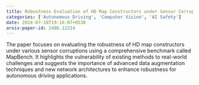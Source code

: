 ```yaml
---
title: Robustness Evaluation of HD Map Constructors under Sensor Corruptions for Autonomous Driving
categories: ['Autonomous Driving', 'Computer Vision', 'AI Safety']
date: 2024-07-18T19:16:07+0530
arxiv-paper-id: 2406.12214
---
```

The paper focuses on evaluating the robustness of HD map constructors under various sensor corruptions using a comprehensive benchmark called MapBench. It highlights the vulnerability of existing methods to real-world challenges and suggests the importance of advanced data augmentation techniques and new network architectures to enhance robustness for autonomous driving applications.
